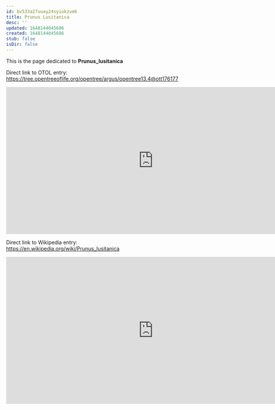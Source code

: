 ```yaml
---
id: bv533a27uuay24syiokzvmk
title: Prunus Lusitanica
desc: ''
updated: 1648144045686
created: 1648144045686
stub: false
isDir: false
---
```

This is the page dedicated to **Prunus_lusitanica**


Direct link to OTOL entry: https://tree.opentreeoflife.org/opentree/argus/opentree13.4@ott176177



<html>
    <body>
    <iframe src="https://tree.opentreeoflife.org/opentree/argus/opentree13.4@ott176177"
    width="800" height="400" frameborder="0" allowfullscreen> </iframe>
    </body>
</html>
    


Direct link to Wikipedia entry: https://en.wikipedia.org/wiki/Prunus_lusitanica



<html>
    <body>
    <iframe src="https://en.wikipedia.org/wiki/Prunus_lusitanica"
    width="800" height="400" frameborder="0" allowfullscreen> </iframe>
    </body>
</html>
    
